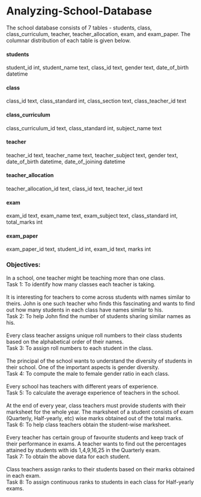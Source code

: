 # Analyzing-School-Database
The school database consists of 7 tables - students, class, class_curriculum, teacher, teacher_allocation, exam, and exam_paper. The columnar distribution of each table is given below.
#### students
student_id int, student_name text, class_id text, gender text, date_of_birth datetime
#### class
class_id text, class_standard int, class_section text, class_teacher_id text
#### class_curriculum
class_curriculum_id text, class_standard int, subject_name text
#### teacher
teacher_id text, teacher_name text, teacher_subject text, gender text, date_of_birth datetime, date_of_joining datetime
#### teacher_allocation
teacher_allocation_id text, class_id text, teacher_id text
#### exam
exam_id text, exam_name text, exam_subject text, class_standard int, total_marks int
#### exam_paper
exam_paper_id text, student_id int, exam_id text, marks int

### Objectives:
In a school, one teacher might be teaching more than one class.<br>Task 1: To identify how many classes each teacher is taking.<br>
<br>It is interesting for teachers to come across students with names similar to theirs. John is one such teacher who finds this fascinating and wants to find out how many students in each class have names similar to his.<br>Task 2: To help John find the number of students sharing similar names as his.<br>
<br>Every class teacher assigns unique roll numbers to their class students based on the alphabetical order of their names.<br>Task 3: To assign roll numbers to each student in the class.<br>
<br>The principal of the school wants to understand the diversity of students in their school. One of the important aspects is gender diversity.<br>Task 4: To compute the male to female gender ratio in each class.<br>
<br>Every school has teachers with different years of experience.<br>Task 5: To calculate the average experience of teachers in the school.<br>
<br>At the end of every year, class teachers must provide students with their marksheet for the whole year. The marksheet of a student consists of exam (Quarterly, Half-yearly, etc) wise marks obtained out of the total marks.<br>Task 6: To help class teachers obtain the student-wise marksheet.<br>
<br>Every teacher has certain group of favourite students and keep track of their performance in exams. A teacher wants to find out the percentages attained by students with ids 1,4,9,16,25 in the Quarterly exam.<br>Task 7: To obtain the above data for each student.<br>
<br>Class teachers assign ranks to their students based on their marks obtained in each exam.<br>Task 8: To assign continuous ranks to students in each class for Half-yearly exams.
